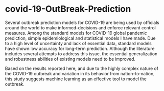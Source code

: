 # covid-19-OutBreak-Prediction

Several outbreak prediction models for COVID-19 are being used by officials around the world to make informed-decisions and enforce relevant control measures. Among the standard models for COVID-19 global pandemic prediction, simple epidemiological and statistical models I have made. Due to a high level of uncertainty and lack of essential data, standard models have shown low accuracy for long-term prediction. Although the literature includes several attempts to address this issue, the essential generalization and robustness abilities of existing models need to be improved. 

Based on the results reported here, and due to the highly complex nature of the COVID-19 outbreak and variation in its behavior from nation-to-nation, this study suggests machine learning as an effective tool to model the outbreak.
